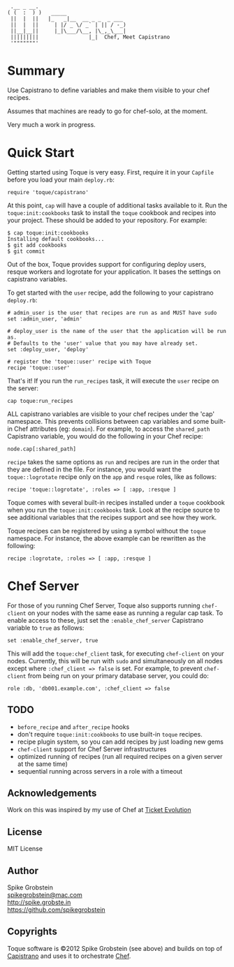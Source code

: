      .__ _ __.   
    ( (  :  ) )   _____                   
     ||  |  ||   |_   _|__  __ _ _  _ ___ 
     ||  |  ||     | |/ _ \/ _` | || / -_)
     ||__|__||     |_|\___/\__, |\_,_\___|
     |||||||||                |_|  Chef, Meet Capistrano
     '"""""""'

# Summary

Use Capistrano to define variables and make them visible to your chef recipes.

Assumes that machines are ready to go for chef-solo, at the moment.

Very much a work in progress.

# Quick Start

Getting started using Toque is very easy. First, require it in your `Capfile` before you load your main `deploy.rb`:

    require 'toque/capistrano'

At this point, `cap` will have a couple of additional tasks available to it. Run the `toque:init:cookbooks` task to install the `toque` cookbook and recipes into your project. These should be added to your repository. For example:

    $ cap toque:init:cookbooks
    Installing default cookbooks...
    $ git add cookbooks
    $ git commit

Out of the box, Toque provides support for configuring deploy users, resque workers and logrotate for your application. It bases the settings on capistrano variables.

To get started with the `user` recipe, add the following to your capistrano `deploy.rb`:

    # admin_user is the user that recipes are run as and MUST have sudo
    set :admin_user, 'admin'

    # deploy_user is the name of the user that the application will be run as.
    # Defaults to the 'user' value that you may have already set.
    set :deploy_user, 'deploy'

    # register the 'toque::user' recipe with Toque
    recipe 'toque::user'

That's it! If you run the `run_recipes` task, it will execute the `user` recipe on the server:

    cap toque:run_recipes

ALL capistrano variables are visible to your chef recipes under the 'cap' namespace. This prevents collisions between cap variables and some built-in Chef attributes (eg: `domain`). For example, to access the `shared_path` Capistrano variable, you would do the following in your Chef recipe:

    node.cap[:shared_path]

`recipe` takes the same options as `run` and recipes are run in the order that they are defined in the file. For instance, you would want the `toque::logrotate` recipe only on the `app` and `resque` roles, like as follows:

    recipe 'toque::logrotate', :roles => [ :app, :resque ]

Toque comes with several built-in recipes installed under a `toque` cookbook when you run the `toque:init:cookbooks` task. Look at the recipe source to see additional variables that the recipes support and see how they work.

Toque recipes can be registered by using a symbol without the `toque` namespace. For instance, the above example can be rewritten as the following:

    recipe :logrotate, :roles => [ :app, :resque ]

# Chef Server

For those of you running Chef Server, Toque also supports running `chef-client` on your nodes with the same ease as running a regular cap task. To enable access to these, just set the `:enable_chef_server` Capistrano variable to `true` as follows:

    set :enable_chef_server, true

This will add the `toque:chef_client` task, for executing `chef-client` on your nodes. Currently, this will be run with `sudo` and simultaneously on all nodes except where `:chef_client => false` is set. For example, to prevent `chef-client` from being run on your primary database server, you could do:

    role :db, 'db001.example.com', :chef_client => false

## TODO

 * `before_recipe` and `after_recipe` hooks
 * don't require `toque:init:cookbooks` to use built-in `toque` recipes.
 * recipe plugin system, so you can add recipes by just loading new gems
 * `chef-client` support for Chef Server infrastructures
 * optimized running of recipes (run all required recipes on a given server at the same time)
 * sequential running across servers in a role with a timeout

## Acknowledgements

Work on this was inspired by my use of Chef at [Ticket Evolution](http://www.ticketevolution.com)

## License

MIT License

## Author

Spike Grobstein   
spikegrobstein@mac.com   
http://spike.grobste.in   
https://github.com/spikegrobstein   

## Copyrights

Toque software is &copy;2012 Spike Grobstein (see above) and builds on top of [Capistrano](https://github.com/capistrano/capistrano) and uses it to orchestrate [Chef](http://www.opscode.com).

